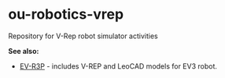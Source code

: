 # ou-robotics-vrep
Repository for V-Rep robot simulator activities


__See also:__

- [EV-R3P](https://github.com/albmardom/EV-R3P) - includes V-REP and LeoCAD models for EV3 robot.
